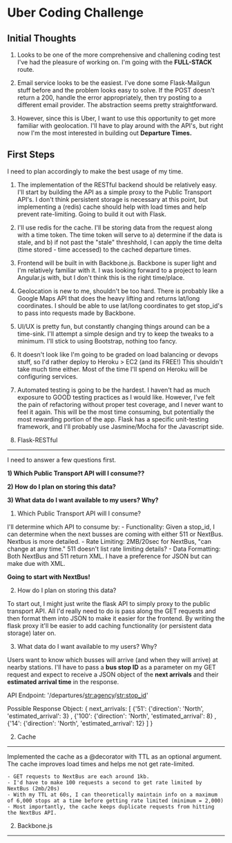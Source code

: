 Uber Coding Challenge
====================

Initial Thoughts
---------------
1) Looks to be one of the more comprehensive and challening coding test I've had the pleasure of working on. I'm going with the **FULL-STACK** route.

2) Email service looks to be the easiest. I've done some Flask-Mailgun stuff before and the problem looks easy to solve. If the POST doesn't return a 200, handle the error appropriately, then try posting to a different email provider. The abstraction seems pretty straightforward.

3) However, since this is Uber, I want to use this opportunity to get more familiar with geolocation. I'll have to play around with the API's, but right now I'm the most interested in building out **Departure Times.**


First Steps
--------------
I need to plan accordingly to make the best usage of my time. 

1) The implementation of the RESTful backend should be relatively easy. I'll start by building the API as a simple proxy to the Public Transport API's. I don't think persistent storage is necessary at this point, but implementing a (redis) cache should help with load times and help prevent rate-limiting. Going to build it out with Flask.

2) I'll use redis for the cache. I'll be storing data from the request along with a time token. The time token will serve to a) determine if the data is stale, and b) if not past the "stale" threshhold, I can apply the time delta (time stored - time accessed) to the cached departure times.

3) Frontend will be built in with Backbone.js. Backbone is super light and I'm relatively familiar with it. I was looking forward to a project to learn Angular.js with, but I don't think this is the right time/place.

4) Geolocation is new to me, shouldn't be too hard. There is probably like a Google Maps API that does the heavy lifting and returns lat/long coordinates. I should be able to use lat/long coordinates to get stop_id's to pass into requests made by Backbone.

5) UI/UX is pretty fun, but constantly changing things around can be a time-sink. I'll attempt a simple design and try to keep the tweaks to a minimum. I'll stick to using Bootstrap, nothing too fancy.

6) It doesn't look like I'm going to be graded on load balancing or devops stuff, so I'd rather deploy to Heroku > EC2 (and its FREE!) This shouldn't take much time either. Most of the time I'll spend on Heroku will be configuring services.

7) Automated testing is going to be the hardest. I haven't had as much exposure to GOOD testing practices as I would like. However, I've felt the pain of refactoring without proper test coverage, and I never want to feel it again. This will be the most time consuming, but potentially the most rewarding portion of the app. Flask has a specific unit-testing framework, and I'll probably use Jasmine/Mocha for the Javascript side.


1) Flask-RESTful
------------
I need to answer a few questions first.

**1) Which Public Transport API will I consume??**

**2) How do I plan on storing this data?**

**3) What data do I want available to my users? Why?**

1) Which Public Transport API will I consume?

I'll determine which API to consume by:
    - Functionality: Given a stop_id, I can determine when the next busses are coming with either 511 or NextBus. Nextbus is more detailed.
    - Rate Limiting: 2MB/20sec for NextBus, "can change at any time." 511 doesn't list rate limiting details?
    - Data Formatting: Both NextBus and 511 return XML. I have a preference for JSON but can make due with XML.

**Going to start with NextBus!**

2) How do I plan on storing this data?

To start out, I might just write the flask API to simply proxy to the public transport API. All I'd really need to do is pass along the GET requests and then format them into JSON to make it easier for the frontend. By writing the flask proxy it'll be easier to add caching functionality (or persistent data storage) later on.

3) What data do I want available to my users? Why?

Users want to know which busses will arrive (and when they will arrive) at nearby stations. I'll have to pass a **bus stop ID** as a parameter on my GET request and expect to receive a JSON object of the **next arrivals** and their **estimated arrival time** in the response.

API Endpoint: '/departures/<str:agency>/<str:stop_id>'

Possible Response Object: 
    { next_arrivals: 
        [  {'51': {'direction': 'North', 'estimated_arrival': 3} 
        ,  {'100': {'direction': 'North', 'estimated_arrival': 8}
        ,  {'14': {'direction': 'North', 'estimated_arrival': 12}
        ]
     }

2) Cache
--------
Implemented the cache as a @decorator with TTL as an optional argument. The cache improves load times and helps me not get rate-limited.

    - GET requests to NextBus are each around 1kb. 
    - I'd have to make 100 requests a second to get rate limited by NextBus (2mb/20s)
    - With my TTL at 60s, I can theoretically maintain info on a maximum of 6,000 stops at a time before getting rate limited (minimum = 2,000)
    - Most importantly, the cache keeps duplicate requests from hitting the NextBus API.

2) Backbone.js
----------

